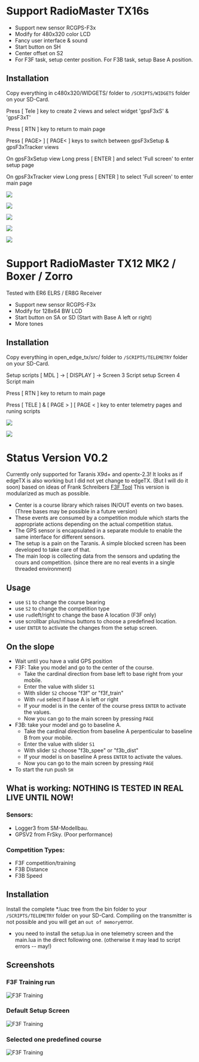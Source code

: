 # Support RadioMaster TX16s

- Support new sensor RCGPS-F3x
- Modify for 480x320 color LCD
- Fancy user interface & sound
- Start button on SH 
- Center offset on S2 
- For F3F task, setup center position. For F3B task, setup Base A position.

## Installation
Copy everything in c480x320/WIDGETS/ folder to `/SCRIPTS/WIDGETS` folder on your SD-Card.

Press [ Tele ] key to create 2 views and select widget 'gpsF3xS' & 'gpsF3xT'

Press [ RTN ] key to return to main page

Press [ PAGE> ] [ PAGE< ] keys to switch between gpsF3xSetup & gpsF3xTracker views

On gpsF3xSetup view Long press [ ENTER ] and select 'Full screen' to enter setup page

On gpsF3xTracker view Long press [ ENTER ] to select 'Full screen' to enter main page

![](https://github.com/gigijoe/gpsF3XTracker/blob/main/media/screenshot_tx16s_25-03-13_18-40-09.png)

![](https://github.com/gigijoe/gpsF3XTracker/blob/main/media/screenshot_tx16s_25-03-13_18-40-13.png)

![](https://github.com/gigijoe/gpsF3XTracker/blob/main/media/screenshot_tx16s_25-03-13_18-40-22.png)

![](https://github.com/gigijoe/gpsF3XTracker/blob/main/media/screenshot_tx16s_25-03-16_00-29-24.png)

![](https://github.com/gigijoe/gpsF3XTracker/blob/main/media/screenshot_tx16s_25-03-15_23-59-36.png)

# Support RadioMaster TX12 MK2 / Boxer / Zorro
Tested with ER6 ELRS / ER8G Receiver
- Support new sensor RCGPS-F3x
- Modify for 128x64 BW LCD
- Start button on SA or SD (Start with Base A left or right)
- More tones

## Installation
Copy everything in open_edge_tx/src/ folder to `/SCRIPTS/TELEMETRY` folder on your SD-Card.

Setup scripts 
[ MDL ] -> [ DISPLAY ] ->
Screen 3 Script setup
Screen 4 Script main

Press [ RTN ] key to return to main page 

Press [ TELE ] & [ PAGE > ] [ PAGE < ] key to enter telemetry pages and runing scripts

![](https://github.com/gigijoe/gpsF3XTracker/blob/main/media/Screenshot%20from%202024-12-02%2014-20-44.png)

![](https://github.com/gigijoe/gpsF3XTracker/blob/main/media/Screenshot%20from%202024-12-02%2014-21-01.png)

# Status Version V0.2
Currently only supported for Taranis X9d+ and opentx-2.3!
It looks as if edgeTX is also working but I did not yet change to edgeTX. (But I will do it soon)
based on ideas of Frank Schreibers [F3F Tool](https://github.com/frank-sc/F3F-Tool-V1)
This version is modularized as much as possible. 
- Center is a course library which raises IN/OUT events on two bases. (Three bases may be possible in a future version)
- These events are consumed by a competition module which starts the appropriate actions depending on the actual competition status.
- The GPS sensor is encapsulated in a separate module to enable the same interface for different sensors.
- The setup is a pain on the Taranis. A simple blocked screen has been developed to take care of that.
- The main loop is collecting data from the sensors and updating the cours and competition. (since there are no real events in a single threaded environment) 

## Usage 
- use `S1` to change the course bearing
- use `S2` to change the competition type
- use `rud`left/right to change the base A location (F3F only)
- use scrollbar plus/minus buttons to choose a predefined location.
- user `ENTER` to activate the changes from the setup screen.

## On the slope
 - Wait until you have a valid GPS position
 - F3F: Take you model and go to the center of the course.
   - Take the cardinal direction from base left to base right from your mobile.
   - Enter the value with slider `S1`
   - With slider `S2` choose "f3f" or "f3f_train"
   - With `rud` select if base A is left or right
   - If your model is in the center of the course press `ENTER` to activate the values.
   - Now you can go to the main screen by pressing `PAGE`
 - F3B: take your model and go to baseline A.
   - Take the cardinal direction from baseline A perpenticular to baseline B from your mobile.
   - Enter the value with slider `S1`
   - With slider `S2` choose "f3b_spee" or "f3b_dist"
   - If your model is on baseline A press `ENTER` to activate the values.
   - Now you can go to the main screen by pressing `PAGE`
 - To start the run push `SH`
 
## What is working: NOTHING IS TESTED IN REAL LIVE UNTIL NOW!
### Sensors:
 - Logger3 from SM-Modellbau.
 - GPSV2 from FrSky. (Poor performance)

### Competition Types:
- F3F competition/training
- F3B Distance
- F3B Speed

## Installation
Install the complete *.luac tree from the bin folder to your `/SCRIPTS/TELEMETRY` folder on your SD-Card.
Compiling on the transmitter is not possible and you will get an `out of memory`error.
- you need to install the setup.lua in one telemetry screen and the main.lua in the direct following one. (otherwise it may lead to script errors -- may!)

## Screenshots
### F3F Training run
![F3F Training](https://www.rc-network.de/attachments/screenshot-2024-04-27-at-21-35-52-png.12688878)

### Default Setup Screen
![F3F Training](https://www.rc-network.de/attachments/screenshot-2024-04-27-at-21-44-11-png.12688876)

### Selected one predefined course
![F3F Training](https://www.rc-network.de/attachments/screenshot-2024-04-27-at-21-36-57-png.12688871)




